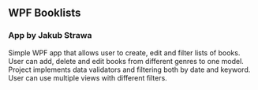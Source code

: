 ## WPF Booklists
### App by Jakub Strawa
Simple WPF app that allows user to create, edit and filter lists of books.
User can add, delete and edit books from different genres to one model. 
Project implements data validators and filtering both by date and keyword.
User can use multiple views with different filters.
